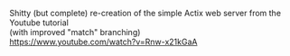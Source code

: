 Shitty (but complete) re-creation of the simple Actix web server from the Youtube tutorial  
(with improved "match" branching)  
https://www.youtube.com/watch?v=Rnw-x21kGaA
